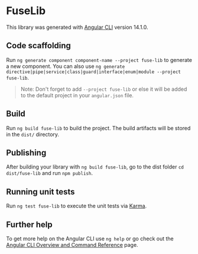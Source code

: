 # FuseLib

This library was generated with [Angular CLI](https://github.com/angular/angular-cli) version 14.1.0.

## Code scaffolding

Run `ng generate component component-name --project fuse-lib` to generate a new component. You can also use `ng generate directive|pipe|service|class|guard|interface|enum|module --project fuse-lib`.
> Note: Don't forget to add `--project fuse-lib` or else it will be added to the default project in your `angular.json` file. 

## Build

Run `ng build fuse-lib` to build the project. The build artifacts will be stored in the `dist/` directory.

## Publishing

After building your library with `ng build fuse-lib`, go to the dist folder `cd dist/fuse-lib` and run `npm publish`.

## Running unit tests

Run `ng test fuse-lib` to execute the unit tests via [Karma](https://karma-runner.github.io).

## Further help

To get more help on the Angular CLI use `ng help` or go check out the [Angular CLI Overview and Command Reference](https://angular.io/cli) page.

